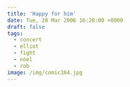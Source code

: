 ```yaml
---
title: 'Happy for him'
date: Tue, 28 Mar 2006 16:20:00 +0000
draft: false
tags:
  - concert
  - elliot
  - fight
  - noel
  - rob
image: /img/comic164.jpg
---
```


